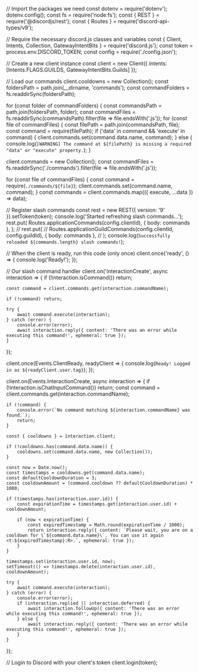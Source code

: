 // Import the packages we need
const dotenv = require('dotenv');
dotenv.config();
const fs = require('node:fs');
const { REST } = require('@discordjs/rest');
const { Routes } = require('discord-api-types/v9');


// Require the necessary discord.js classes and variables
const { Client, Intents, Collection, GatewayIntentBits } = require('discord.js');
const token = process.env.DISCORD_TOKEN;
const config = require('./config.json');


// Create a new client instance
const client = new Client({ intents:  [Intents.FLAGS.GUILDS, GatewayIntentBits.Guilds] });


// Load our commands
client.cooldowns = new Collection();
const foldersPath = path.join(__dirname, 'commands');
const commandFolders = fs.readdirSync(foldersPath);

for (const folder of commandFolders) {
	const commandsPath = path.join(foldersPath, folder);
	const commandFiles = fs.readdirSync(commandsPath).filter(file => file.endsWith('.js'));
	for (const file of commandFiles) {
		const filePath = path.join(commandsPath, file);
		const command = require(filePath);
		if ('data' in command && 'execute' in command) {
			client.commands.set(command.data.name, command);
	     } else {
			console.log(`[WARNING] The command at ${filePath} is missing a required "data" or "execute" property.`);
		    }


client.commands = new Collection();
const commandFiles = fs.readdirSync('./commands').filter(file => file.endsWith('.js'));

for (const file of commandFiles) {
    const command = require(`./commands/${file}`);
    client.commands.set(command.name, command);
}
const commands = client.commands.map(({ execute, ...data }) => data);


// Register slash commands
const rest = new REST({ version: '9' }).setToken(token);
console.log('Started refreshing slash commands...');
rest.put(
     Routes.applicationCommands(config.clientId), { body: commands },
 );
// rest.put(
// Routes.applicationGuildCommands(config.clientId, config.guildId), { body: commands },
// );
console.log(`Successfully reloaded ${commands.length} slash commands!`);

// When the client is ready, run this code (only once)
client.once('ready', () => {
    console.log('Ready!');
});

// Our slash command handler
client.on('interactionCreate', async interaction => {
    if (!interaction.isCommand()) return;

    const command = client.commands.get(interaction.commandName);

    if (!command) return;

    try {
        await command.execute(interaction);
    } catch (error) {
        console.error(error);
        await interaction.reply({ content: 'There was an error while executing this command!', ephemeral: true });
    }
});

client.once(Events.ClientReady, readyClient => {
	console.log(`Ready! Logged in as ${readyClient.user.tag}`);
});

client.on(Events.InteractionCreate, async interaction => {
	if (!interaction.isChatInputCommand()) return;
	const command = client.commands.get(interaction.commandName);

	if (!command) {
		console.error(`No command matching ${interaction.commandName} was found.`);
		return;
	}

	const { cooldowns } = interaction.client;

	if (!cooldowns.has(command.data.name)) {
		cooldowns.set(command.data.name, new Collection());
	}

	const now = Date.now();
	const timestamps = cooldowns.get(command.data.name);
	const defaultCooldownDuration = 3;
	const cooldownAmount = (command.cooldown ?? defaultCooldownDuration) * 1000;

	if (timestamps.has(interaction.user.id)) {
		const expirationTime = timestamps.get(interaction.user.id) + cooldownAmount;

		if (now < expirationTime) {
			const expiredTimestamp = Math.round(expirationTime / 1000);
			return interaction.reply({ content: `Please wait, you are on a cooldown for \`${command.data.name}\`. You can use it again <t:${expiredTimestamp}:R>.`, ephemeral: true });
		}
	}

	timestamps.set(interaction.user.id, now);
	setTimeout(() => timestamps.delete(interaction.user.id), cooldownAmount);

	try {
		await command.execute(interaction);
	} catch (error) {
		console.error(error);
		if (interaction.replied || interaction.deferred) {
			await interaction.followUp({ content: 'There was an error while executing this command!', ephemeral: true });
		} else {
			await interaction.reply({ content: 'There was an error while executing this command!', ephemeral: true });
		}
	}
});


// Login to Discord with your client's token
client.login(token);

